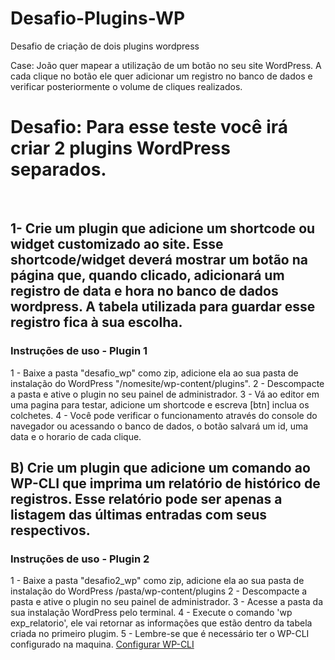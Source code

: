 # Desafio-Plugins-WP
Desafio de criação de dois plugins wordpress

Case: João quer mapear a utilização de um botão no seu site WordPress. A cada clique no botão ele quer adicionar um registro no banco de dados e verificar posteriormente o volume de cliques realizados.

# Desafio: Para esse teste você irá criar 2 plugins WordPress separados.
&nbsp;
&nbsp;

## 1- Crie um plugin que adicione um shortcode ou widget customizado ao site. Esse shortcode/widget deverá mostrar um botão na página que, quando clicado, adicionará um registro de data e hora no banco de dados wordpress. A tabela utilizada para guardar esse registro fica à sua escolha.

### Instruções  de uso - Plugin 1  
  1 - Baixe a pasta "desafio_wp" como zip, adicione ela ao sua pasta de instalação do WordPress "/nomesite/wp-content/plugins".
  2 - Descompacte a pasta e ative o plugin no seu painel de administrador.
  3 - Vá ao editor em uma pagina para testar, adicione um shortcode e escreva [btn] inclua os colchetes. 
  4 - Você pode verificar o funcionamento através do console do navegador ou acessando o banco de dados, o botão salvará um id, uma data e o horario de cada clique.
  &nbsp;
  &nbsp;

## B) Crie um plugin que adicione um comando ao WP-CLI que imprima um relatório de histórico de registros. Esse relatório pode ser apenas a listagem das últimas entradas com seus respectivos.

### Instruções  de uso -  Plugin 2 
  1 - Baixe a pasta "desafio2_wp" como zip, adicione ela ao sua pasta de instalação do WordPress /pasta/wp-content/plugins 
  2 - Descompacte a pasta e ative o plugin no seu painel de administrador.
  3 - Acesse a pasta da sua instalação WordPress pelo terminal.
  4 - Execute o comando 'wp exp_relatorio', ele vai retornar as informações que estão dentro da tabela criada no primeiro plugim.
  5 - Lembre-se que é necessário ter o WP-CLI configurado na maquina. 	[Configurar WP-CLI](https://forma.hastedesign.com.br/wordpress/wp-cli-ganhe-tempo-com-linha-de-comando-do-wordpress/)
